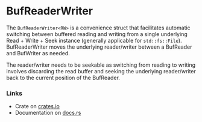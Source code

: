 # BufReaderWriter
The `BufReaderWriter<RW>` is a convenience struct that facilitates automatic switching between buffered reading and writing from a single underlying Read + Write + Seek instance (generally applicable for  `std::fs::File`).  BufReaderWriter moves the underlying reader/writer between a BufReader and BufWriter as needed.

The reader/writer needs to be seekable as switching from reading to writing involves discarding the read buffer and seeking the underlying reader/writer back to the current position of the BufReader.

### Links

* Crate on [crates.io](https://crates.io/crates/bufreaderwriter)
* Documentation on [docs.rs](https://docs.rs/bufreaderwriter)
